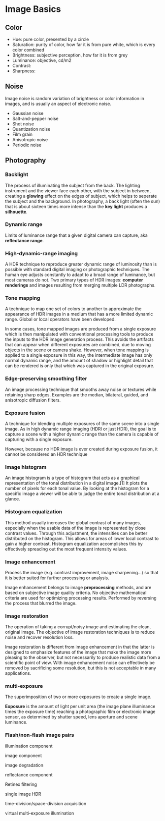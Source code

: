 # Image Basics

## Color

- Hue: pure color, presented by a circle
- Saturation: purity of color, how far it is from pure white, which is every color combined
- Brightness: subjective perception, how far it is from grey
- Luminance: objective, cd/m2
- Contrast: 
- Sharpness: 

## Noise

Image noise is random variation of brightness or color information in images, and is usually an aspect of electronic noise.

- Gaussian noise
- Salt-and-pepper noise
- Shot noise
- Quantization noise
- Film grain
- Anisotropic noise
- Periodic noise

## Photography

### Backlight

The process of illuminating the subject from the back. The lighting instrument and the viewer face each other, with the subject in between, creating a **glowing** effect on the edges of subject, which helps to seperate the subject and the background. In photography, a back light (often the sun) that is about sixteen times more intense than the **key light** produces a **silhouette**.

### Dynamic range

Limits of luminance range that a given digital camera can capture, aka **reflectance range**.

### High-dynamic-range imaging

A HDR technique to reproduce greater dynamic range of luminosity than is possible with standard digital imaging or photographic techniques. The human eye adjusts constantly to adapt to a broad range of luminance, but most cameras do not. Two primary types of HDR images: **computer renderings** and images resulting from merging multiple LDR photographs.

### Tone mapping

A technique to map one set of colors to another to approximate the appearance of HDR images in a medium that has a more limited dynamic range. Global or local operators have been developed.

In some cases, tone mapped images are produced from a single exposure which is then manipulated with conventional processing tools to produce the inputs to the HDR image generation process. This avoids the artifacts that can appear when different exposures are combined, due to moving objects in the scene or camera shake. However, when tone mapping is applied to a single exposure in this way, the intermediate image has only normal dynamic range, and the amount of shadow or highlight detail that can be rendered is only that which was captured in the original exposure.

### Edge-preserving smoothing filter

An image processing technique that smooths away noise or textures while retaining sharp edges. Examples are the median, bilateral, guided, and anisotropic diffusion filters.

### Exposure fusion

A technique for blending multiple exposures of the same scene into a single image. As in high dynamic range imaging (HDRI or just HDR), the goal is to capture a scene with a higher dynamic range than the camera is capable of capturing with a single exposure.

However, because no HDR image is ever created during exposure fusion, it cannot be considered an HDR technique

### Image histogram

An image histogram is a type of histogram that acts as a graphical representation of the tonal distribution in a digital image.[1] It plots the number of pixels for each tonal value. By looking at the histogram for a specific image a viewer will be able to judge the entire tonal distribution at a glance.

### Histogram equalization

This method usually increases the global contrast of many images, especially when the usable data of the image is represented by close contrast values. Through this adjustment, the intensities can be better distributed on the histogram. This allows for areas of lower local contrast to gain a higher contrast. Histogram equalization accomplishes this by effectively spreading out the most frequent intensity values.

### Image enhancement

Process the image (e.g. contrast improvement, image sharpening...) so that it is better suited for further processing or analysis.

Image enhancement belongs to image **preprocessing** methods, and are based on subjective image quality criteria. No objective mathematical criteria are used for optimizing processing results. Performed by reversing the process that blurred the image. 

### Image restoration

The operation of taking a corrupt/noisy image and estimating the clean, original image. The objective of image restoration techniques is to reduce noise and recover resolution loss.

Image restoration is different from image enhancement in that the latter is designed to emphasize features of the image that make the image more pleasing to the observer, but not necessarily to produce realistic data from a scientific point of view. With image enhancement noise can effectively be removed by sacrificing some resolution, but this is not acceptable in many applications.

### multi-exposure

 The superimposition of two or more exposures to create a single image.

 **Exposure** is the amount of light per unit area (the image plane illuminance times the exposure time) reaching a photographic film or electronic image sensor, as determined by shutter speed, lens aperture and scene luminance.

### Flash/non-flash image pairs

illumination component

image component

image degradation

reflectance component

Retinex filtering

single image HDR

time-division/space-division acquisition

virtual multi-exposure illumination